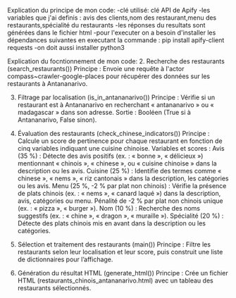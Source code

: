 Explication du principe de mon code:
-clé utilisé: clé API de Apify 
-les variables que j'ai definis : avis des clients,nom des restaurant,menu des restaurants,spécialité du restaurants
-les réponses du resultats sont générées dans le fichier html
-pour l'executer on a besoin d'installer les dépendances suivantes en executant la commande : pip install apify-client requests
-on doit aussi installer python3

Explication du focntionnement de mon code:
2. Recherche des restaurants (search_restaurants())
Principe : Envoie une requête à l'actor compass~crawler-google-places pour récupérer des données sur les restaurants à Antananarivo.

3. Filtrage par localisation (is_in_antananarivo())
Principe : Vérifie si un restaurant est à Antananarivo en recherchant « antananarivo » ou « madagascar » dans son adresse.
Sortie : Booléen (True si à Antananarivo, False sinon).

4. Évaluation des restaurants (check_chinese_indicators())
Principe : Calcule un score de pertinence pour chaque restaurant en fonction de cinq variables indiquant une cuisine chinoise.
Variables et scores :
Avis (35 %) : Détecte des avis positifs (ex. : « bonne », « délicieux ») mentionnant « chinois », « chinese », ou « cuisine chinoise » dans la description ou les avis.
Cuisine (25 %) : Identifie des termes comme « chinese », « nems », « riz cantonais » dans la description, les catégories ou les avis.
Menu (25 %, -2 % par plat non chinois) : Vérifie la présence de plats chinois (ex. : « nems », « canard laqué ») dans la description, avis, catégories ou menu. Pénalité de -2 % par plat non chinois unique (ex. : « pizza », « burger »).
Nom (10 %) : Recherche des noms suggestifs (ex. : « chine », « dragon », « muraille »).
Spécialité (20 %) : Détecte des plats chinois mis en avant dans la description ou les catégories.

5. Sélection et traitement des restaurants (main())
Principe : Filtre les restaurants selon leur localisation et leur score, puis construit une liste de dictionnaires pour l’affichage.

7. Génération du résultat HTML (generate_html())
Principe : Crée un fichier HTML (restaurants_chinois_antananarivo.html) avec un tableau des restaurants sélectionnés.

